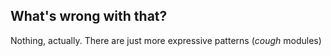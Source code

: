 ##  What's wrong with that?

Nothing, actually. There are just more expressive patterns (*cough* modules)
